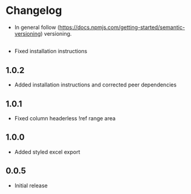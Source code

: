 # Changelog

* In general follow (https://docs.npmjs.com/getting-started/semantic-versioning) versioning.

## <next>
* Fixed installation instructions

## 1.0.2
* Added installation instructions and corrected peer dependencies

## 1.0.1
* Fixed column headerless !ref range area

## 1.0.0
* Added styled excel export

## 0.0.5
* Initial release

